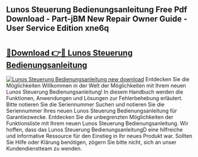 ## Lunos Steuerung Bedienungsanleitung Free Pdf Download - Part-jBM New Repair Owner Guide - User Service Edition xne6q

# <h2><a href="http://df46og.blite.top/?on=Lunos+Steuerung+Bedienungsanleitung">🔗Download 👉🔴 Lunos Steuerung Bedienungsanleitung</a></h2>

[![Lunos Steuerung Bedienungsanleitung new download](https://i.imgur.com/lujVjoI.png)](http://df46og.blite.top/?on=Lunos+Steuerung+Bedienungsanleitung)
Entdecken Sie die Möglichkeiten Willkommen in der Welt der Möglichkeiten mit Ihrem neuen Lunos Steuerung Bedienungsanleitung! In diesem Handbuch werden die Funktionen, Anwendungen und Lösungen zur Fehlerbehebung erläutert. Bitte notieren Sie die Seriennummer Suchen und notieren Sie die Seriennummer Ihres neuen Lunos Steuerung Bedienungsanleitung für Garantiezwecke. Entdecken Sie die unbegrenzten Möglichkeiten der Funktionsliste mit Ihrem neuen Lunos Steuerung Bedienungsanleitung. Wir hoffen, dass das Lunos Steuerung BedienungsanleitungD eine hilfreiche und informative Ressource für den Einstieg in Ihr neues Produkt war. Sollten Sie Hilfe oder Klärung benötigen, zögern Sie bitte nicht, sich an unser Kundendienstteam zu wenden.
